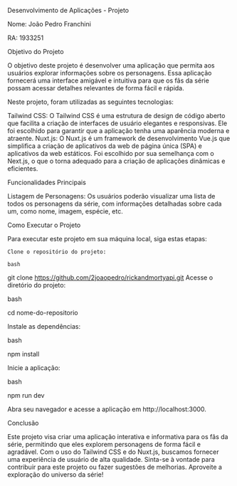 Desenvolvimento de Aplicações - Projeto

Nome: João Pedro Franchini

RA: 1933251

Objetivo do Projeto

O objetivo deste projeto é desenvolver uma aplicação que permita aos usuários explorar informações sobre os personagens. Essa aplicação fornecerá uma interface amigável e intuitiva para que os fãs da série possam acessar detalhes relevantes de forma fácil e rápida.

Neste projeto, foram utilizadas as seguintes tecnologias:

Tailwind CSS: O Tailwind CSS é uma estrutura de design de código aberto que facilita a criação de interfaces de usuário elegantes e responsivas. Ele foi escolhido para garantir que a aplicação tenha uma aparência moderna e atraente.
Nuxt.js: O Nuxt.js é um framework de desenvolvimento Vue.js que simplifica a criação de aplicativos da web de página única (SPA) e aplicativos da web estáticos. Foi escolhido por sua semelhança com o Next.js, o que o torna adequado para a criação de aplicações dinâmicas e eficientes.

Funcionalidades Principais

Listagem de Personagens: Os usuários poderão visualizar uma lista de todos os personagens da série, com informações detalhadas sobre cada um, como nome, imagem, espécie, etc.


Como Executar o Projeto

Para executar este projeto em sua máquina local, siga estas etapas:

    Clone o repositório do projeto:

    bash

git clone https://github.com/2joaopedro/rickandmortyapi.git
Acesse o diretório do projeto:

bash

cd nome-do-repositorio

Instale as dependências:

bash

npm install

Inicie a aplicação:

bash

npm run dev

Abra seu navegador e acesse a aplicação em http://localhost:3000.



Conclusão

Este projeto visa criar uma aplicação interativa e informativa para os fãs da série, permitindo que eles explorem personagens de forma fácil e agradável. Com o uso do Tailwind CSS e do Nuxt.js, buscamos fornecer uma experiência de usuário de alta qualidade. Sinta-se à vontade para contribuir para este projeto ou fazer sugestões de melhorias. Aproveite a exploração do universo da série!
